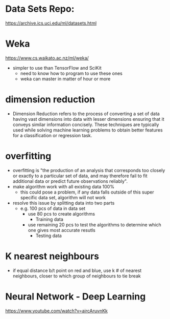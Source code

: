 # Data Sets Repo:
https://archive.ics.uci.edu/ml/datasets.html

# Weka
https://www.cs.waikato.ac.nz/ml/weka/
- simpler to use than TensorFlow and SciKit
	- need to know how to program to use these ones
	- weka can master in matter of hour or more

# dimension reduction
- Dimension Reduction refers to the process of converting a set of data having vast dimensions into data with lesser dimensions ensuring that it conveys similar information concisely. These techniques are typically used while solving machine learning problems to obtain better features for a classification or regression task.

# overfitting
-  overfitting is "the production of an analysis that corresponds too closely or exactly to a particular set of data, and may therefore fail to fit additional data or predict future observations reliably".
- make algorithm work with all existing data 100%
	- this could pose a problem, if any data falls outside of this super specific data set, algorithm will not work
- resolve this issue by splitting data into two parts
	- e.g. 100 pcs of data in data set
		- use 80 pcs to create algorithms
			- Training data
		- use remaining 20 pcs to test the algorithms to determine which one gives most accurate resutls
			- Testing data
# K nearest neighbours
- if equal distance b/t point on red and blue, use k # of nearest neighbours, closer to which group of neighbours to tie break 

# Neural Network - Deep Learning
https://www.youtube.com/watch?v=aircAruvnKk


